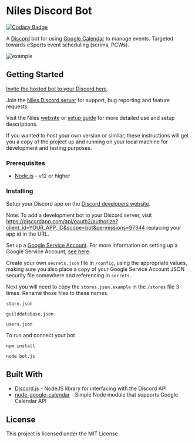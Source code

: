 # Niles Discord Bot
[![Codacy Badge](https://api.codacy.com/project/badge/Grade/a1440f5f9d23451a867348e5f9c1724e)](https://www.codacy.com/app/seanecoffey/Niles?utm_source=github.com&amp;utm_medium=referral&amp;utm_content=seanecoffey/Niles&amp;utm_campaign=Badge_Grade)

A [Discord](https://discordapp.com/) bot for using [Google Calendar](calendar.google.com) to manage events.
Targeted towards eSports event scheduling (scrims, PCWs).

![example](https://i.imgur.com/3yYK4QB.png)

## Getting Started

[Invite the hosted bot to your Discord here](https://discordapp.com/oauth2/authorize?permissions=97344&scope=bot&client_id=320434122344366082).

Join the [Niles Discord server](https://discord.gg/jNyntBn) for support, bug reporting and feature requests.

Visit the Niles [website](http://niles.seanecoffey.com/) or [setup guide](http://niles.seanecoffey.com/setup) for more detailed use and setup descriptions.

If you wanted to host your own version or similar, these instructions will get you a copy of the project up and running on your local machine for development and testing purposes.

### Prerequisites

* [Node.js](https://nodejs.org/en/) - v12 or higher

### Installing

Setup your Discord app on the [Discord developers website](https://discordapp.com/developers/applications/me).

Note: To add a development bot to your Discord server, visit https://discordapp.com/api/oauth2/authorize?client_id=YOUR_APP_ID&scope=bot&permissions=97344 replacing your app id in the URL.

Set up a [Google Service Account](https://developers.google.com/identity/protocols/OAuth2ServiceAccount).
For more information on setting up a Google Service Account, [see here](https://github.com/yuhong90/node-google-calendar/wiki#setup-service-accounts).

Create your own `secrets.json` file in `/config`, using the appropriate values, making sure you also place a copy of your Google Service Account JSON security file somewhere and referencing in `secrets`.

Next you will need to copy the `stores.json.example` in the `/stores` file 3 times.
Rename those files to these names.
```
store.json
```
```
guilddatabase.json
```
```
users.json
```

To run and connect your bot

```
npm install
```

```
node bot.js
```

## Built With

* [Discord.js](https://github.com/hydrabolt/discord.js/) - NodeJS library for interfacing with the Discord API
* [node-google-calendar](https://github.com/yuhong90/node-google-calendar) - Simple Node module that supports Google Calendar API

## License

This project is licensed under the MIT License
